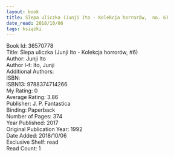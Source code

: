 ```yaml
---
layout: book
title: Ślepa uliczka (Junji Ito - Kolekcja horrorów,  no. 6)
date_read: 2018/10/06
tags: książki
---
```


Book Id: 36570778<br />
Title: Ślepa uliczka (Junji Ito - Kolekcja horrorów, #6)<br />
Author: Junji Ito<br />
Author l-f: Ito, Junji<br />
Additional Authors: <br />
ISBN: <br />
ISBN13: 9788374714266<br />
My Rating: 0<br />
Average Rating: 3.86<br />
Publisher: J. P. Fantastica<br />
Binding: Paperback<br />
Number of Pages: 374<br />
Year Published: 2017<br />
Original Publication Year: 1992<br />
Date Added: 2018/10/06<br />
Exclusive Shelf: read<br />
Read Count: 1<br />


